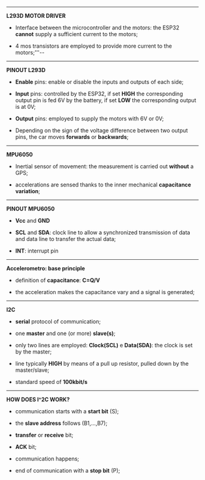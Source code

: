 -----

**L293D MOTOR DRIVER**

- Interface between the microcontroller and the motors: the ESP32 **cannot** supply a sufficient current to the motors; 

- 4 mos transistors are employed to provide more current to the motors;'''--

----

**PINOUT L293D**

- **Enable** pins: enable or disable the inputs and outputs of each side;

- **Input** pins: controlled by the ESP32, 
if set **HIGH** the corresponding   output pin is fed 6V by the battery,
if set **LOW** the corresponding output is at 0V;

- **Output** pins: employed to supply the motors with 6V or 0V;

- Depending on the sign of the voltage difference between two output pins, the car moves **forwards** or **backwards**;


----

**MPU6050**

- Inertial sensor of movement: the measurement is carried out **without** a GPS;

- accelerations are sensed thanks to the inner mechanical **capacitance variation**;



----

**PINOUT MPU6050**
 
- **Vcc** and **GND**

- **SCL** and **SDA**: clock line to allow a synchronized transmission of data and data line to transfer the actual data;

- **INT**: interrupt pin



----

**Accelerometro: base principle** 

- definition of **capacitance**: **C=Q/V**

- the acceleration makes the capacitance vary and a signal is generated;



----

**I2C**

- **serial** protocol of communication;

- one **master** and one (or more) **slave(s)**;

- only two lines are employed: **Clock(SCL)** e **Data(SDA)**: the clock is set by the master;

- line typically **HIGH** by means of a pull up resistor, pulled down by the master/slave;

- standard speed of **100kbit/s**



----

**HOW DOES I^2C WORK?**

- communication starts with a **start bit** (S);

- the **slave address** follows (B1,...,B7);

- **transfer** or **receive** bit;

- **ACK** bit;

- communication happens;

- end of communication with a **stop bit** (P);


